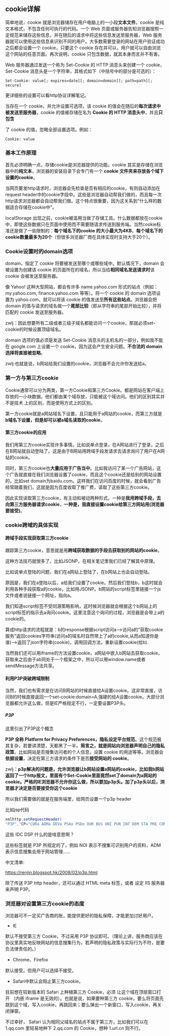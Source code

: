 ## cookie详解
简单地说，cookie 就是浏览器储存在用户电脑上的一小段**文本文件**。cookie 是纯文本格式，不包含任何可执行的代码。一个 Web 页面或服务器告知浏览器按照一定规范来储存这些信息，并在随后的请求中将这些信息发送至服务器，Web 服务器就可以使用这些信息来识别不同的用户。大多数需要登录的网站在用户验证成功之后都会设置一个 cookie，只要这个 cookie 存在并可以，用户就可以自由浏览这个网站的任意页面。再次说明，cookie 只包含数据，就其本身而言并不有害。

Web 服务器通过发送一个称为 Set-Cookie 的 HTTP 消息头来创建一个 cookie，Set-Cookie 消息头是一个字符串，其格式如下（中括号中的部分是可选的）：

```
Set-Cookie: value[; expires=date][; domain=domain][; path=path][; secure]
```

更详细些的设置可以看http协议详解笔记。

当存在一个 cookie，并允许设置可选项，该 cookie 的值会在随后的**每次请求中被发送至服务器**，cookie 的值被存储在名为 **Cookie 的 HTTP 消息头中**，并且**只包含**

了 cookie 的值，忽略全部设置选项。例如：

```
Cookie: value
```

### 基本工作原理
首先必须明确一点，存储cookie是浏览器提供的功能。cookie 其实是存储在浏览器中的**纯文本**，浏览器的安装目录下会专门有一个 **cookie 文件夹来存放各个域下设置的cookie**。

当网页要发http请求时，浏览器会先检查是否有相应的cookie，有则自动添加在request header中的cookie字段中。这些是浏览器自动帮我们做的，而且每一次http请求浏览器都会自动帮我们做。这个特点很重要，因为这关系到“什么样的数据适合存储在cookie中”。

 localStorage 出现之前，cookie被滥用当做了存储工具。什么数据都放在cookie中，即使这些数据只在页面中使用而不需要随请求传送到服务端。当然cookie标准还是做了一些限制的：**每个域名下的cookie 的大小最大为4KB**，**每个域名下的cookie数量最多为20个**（但很多浏览器厂商在具体实现时支持大于20个）。


### Cookie设置时的domain选项
domain，指定了 cookie 将要被发送至哪个或哪些域中。默认情况下，domain 会被设置为创建该 cookie 的页面所在的域名，所以当给**相同域名发送请求时**该 cookie 会被发送至服务器。

像 Yahoo! 这种大型网站，都会有许多 name.yahoo.com 形式的站点（例如：my.yahoo.com, finance.yahoo.com 等等）。将一个 cookie 的 domain 选项设置为 yahoo.com，就可以将该 cookie 的值发送至**所有这些站点**。浏览器会把 domain 的值与请求的域名做一个**尾部比较**（即从字符串的尾部开始比较），并将匹配的 cookie 发送至服务器。

zwlj：因此想要所有二级或者三级子域名都能访问一个cookie，那就必须set-cookie的时候设置顶级域名。

domain 选项的值必须是发送 Set-Cookie 消息头的主机名的一部分，例如我不能在 google.com 上设置一个 cookie，因为这会产生安全问题。**不合法的 domain 选择将直接被忽略**。

zwlj:也就是说，b网站给我们设置的cookie，浏览器不会允许你发送给a。

### 第一方与第三方cookie
Cookie通常可以分为两类，第一方Cookie和第三方Cookie。都是网站在客户端上存放的一小块数据。他们都由某个域存放，只能被这个域访问。他们的区别其实并不是技术 上的区别，而是使用方式上的区别。

第一方cookie就是a网站域名下设置，且只能用于a网站的cookie，而第三方就是**b域名下设置，但是却可以被a域名读取的cookie**。

#### 第三方cookie的应用
我们用第三方cookie实现许多事情。比如说单点登录，在A网站进行了登录，之后在B网站就自动登陆了。这是由于B网站用跨域手段发请求去请求询问了用户在A网站的cookie。

同时，第三方cookie也**大量应用于广告当中**。比如我访问了某一个广告网站，这个广告就直接在我们浏览器设置了cookie，而且这个cookie还是给别的网站设置的，比如set domain为baidu.com。这样我们在访问百度的时候，就会看到广告经常跟着我们，这就是因为百度收取了推广费，读取了这些第三方cookie。

因此实现读取第三方cookie，有主动和被动两种形式。一种是**我用跨域手段，去向第三方服务器请求cookie**，**一种是，我直接设置cookie给第三方网站用(浏览器要接受)**。


### cookie跨域的具体实现

#### 跨域手段实现获取第三方cookie
跟踪第三方cookie，意思就是用**跨域获取数据的手段去获取别的网站的cookie**。

这种方法技巧就很多了，比如JSONP，在相关笔记里我们已经了解其中原理。

比如说单点登陆的问题，我们在a网站上登陆了，在b网站上也会自动登陆。

原因是，我们在a登陆以后，a给我们设置了cookie。然后我们登陆b，b这时就会利用各种手段获取a的cookie，比如用JSONP。b网站的script标签里链接一个js文件或者说链接一个网址，指向a。

我们知道script标签不受同源策略影响，这时候浏览器就会根据这个b网站上的script标签的指示去a询问cookie。这里注意这个询问的过程，浏览器是会带上a的cookie的。

算成http请求的流程就是：b的response根据script访问a-->访问a的"获取cookie服务"返回cookies字符串(访问a的域名时自然带上了a的cookie,从而a知道你是谁)-->返回了json字符串(cookie)，调用回调方法，重新设置cookie(给b).

当然我们还可以用iframe的方法设置cookie，a网站中嵌入b网站去获取cookie，获取来之后由于ab同处于一个框架之中，所以可以用window.name或者sendMessage方法共享。


#### 利用P3P突破跨域限制
当然，我们也有需求是在访问B网站的时候直接给A设置cookie。这非常直接，访问B的时候直接返回一个set-cookie:domain=A,强硬的给A设置cookie。大部分浏览器都允许这么做，但是IE严格规定不行，一定要设置P3P头。

##### P3P
这里引出了P3P这个概念

**P3P 全称 Platform for Privacy Preferences，隐私设定平台规范**。这个规范极其复杂，若要讲清楚，天都黑了一半。**简言之，就是网站向浏览器声明自己的隐私政策**，比如网站是否搜集访问者的个人信息，设置 cookie 的用途等等。浏览器会**依据设置**，决定在第三方请求的条件下是否**接受网站的 cookie**。


zwlj：**p3p解决的问题是，允许浏览器让b网站设置a网站的cookie，比如我b网站返回了一个http报文，里面有个Set-Cookie里面竟然set了domain为a网站的cookie。严格的IE浏览器不允许你这么做，所以要加p3p头。加了p3p头以后，浏览器才决定是否要接受你这个cookie**


所以我们需要做的就是在服务端里，给网页设置一个p3p header

比如jsp代码

``` java
xmlhttp.setRequestHeader(
"P3P",'CP="CURa ADMa DEVa PSAo PSDo OUR BUS UNI PUR INT DEM STA PRE COM NAV OTC NOI DSP COR"');
```

这些 IDC DSP 什么的是啥意思啊？

这些标签就是 P3P 所规定的了，例如 NOI 表示不搜集可识别用户的资料，ADM 表示信息搜集会用于网站管理……

中文清单:

<a>https://renjin.blogspot.hk/2008/02/p3p.html</a>

除了传送 P3P http header，还可以通过 HTML meta 标签，或者 设定 IIS 服务器 来声明 P3P。

### 浏览器对设置第三方cookie的态度
浏览器可不一定买广告商的账，能提供更好的隐私保障，才能更加讨好用户。

 - IE

默认不接受第三方 Cookie，不过采用 P3P 协议即可。（理论上讲，服务商应该在协议里真实地反映网站的信息搜集行为，若声明的隐私政策与实际行为不符，是要负法律责任的。）

 - Chrome、Firefox

默认接受。但用户可以选择不接受。

 - Safari中默认会阻止第三方cookie。


目前想在较新版本的 Safari 上种植第三方 Cookie，必须 让这个域在顶层窗口打开 （内嵌 iframe 是无效的）。也就是说，如果要种第三方 cookie，要么将页面先跳到这个域，写入cookie，再跳回来；要么弹出一个新窗口，写入cookie，再关闭弹窗。

不过幸好， Safari 认为相同父域名的站点不属于第三方，比如我们可以在 1.qq.com 里轻易地种下 2.qq.com 的 Cookie，想种 1.url.cn 则不行。
